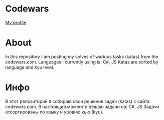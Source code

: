 # Codewars
[My profile](https://www.codewars.com/users/TheCaptainDate)

# About
In this repository I am posting my solves of warious tasks (katas) from the codewars.com.
Languages i currently using is: C#, JS
Katas are sorted by language and kyu level.

# Инфо
В этот репозиторий я собираю свои решения задач (katas) с сайта codewars.com.
В настоящий момент я решаю задачи на: C#, JS
Задачи отсортированы по языку и уровню кью (kyu).
